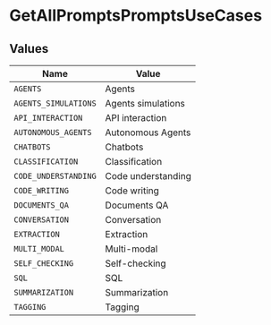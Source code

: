 # GetAllPromptsPromptsUseCases


## Values

| Name                 | Value                |
| -------------------- | -------------------- |
| `AGENTS`             | Agents               |
| `AGENTS_SIMULATIONS` | Agents simulations   |
| `API_INTERACTION`    | API interaction      |
| `AUTONOMOUS_AGENTS`  | Autonomous Agents    |
| `CHATBOTS`           | Chatbots             |
| `CLASSIFICATION`     | Classification       |
| `CODE_UNDERSTANDING` | Code understanding   |
| `CODE_WRITING`       | Code writing         |
| `DOCUMENTS_QA`       | Documents QA         |
| `CONVERSATION`       | Conversation         |
| `EXTRACTION`         | Extraction           |
| `MULTI_MODAL`        | Multi-modal          |
| `SELF_CHECKING`      | Self-checking        |
| `SQL`                | SQL                  |
| `SUMMARIZATION`      | Summarization        |
| `TAGGING`            | Tagging              |